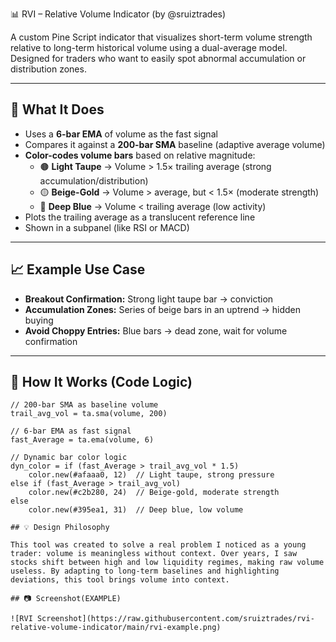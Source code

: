 📊 RVI – Relative Volume Indicator (by @sruiztrades)

A custom Pine Script indicator that visualizes short-term volume strength relative to long-term historical volume using a dual-average model. Designed for traders who want to easily spot abnormal accumulation or distribution zones.

---

## 🔧 What It Does

- Uses a **6-bar EMA** of volume as the fast signal
- Compares it against a **200-bar SMA** baseline (adaptive average volume)
- **Color-codes volume bars** based on relative magnitude:
  - 🟤 **Light Taupe** → Volume > 1.5× trailing average (strong accumulation/distribution)
  - 🟡 **Beige-Gold** → Volume > average, but < 1.5× (moderate strength)
  - 🔵 **Deep Blue** → Volume < trailing average (low activity)
- Plots the trailing average as a translucent reference line
- Shown in a subpanel (like RSI or MACD)

---

## 📈 Example Use Case

- **Breakout Confirmation:** Strong light taupe bar → conviction
- **Accumulation Zones:** Series of beige bars in an uptrend → hidden buying
- **Avoid Choppy Entries:** Blue bars → dead zone, wait for volume confirmation

---

## 🧪 How It Works (Code Logic)

```pinescript
// 200-bar SMA as baseline volume
trail_avg_vol = ta.sma(volume, 200)

// 6-bar EMA as fast signal
fast_Average = ta.ema(volume, 6)

// Dynamic bar color logic
dyn_color = if (fast_Average > trail_avg_vol * 1.5)
    color.new(#afaaa0, 12)  // Light taupe, strong pressure
else if (fast_Average > trail_avg_vol)
    color.new(#c2b280, 24)  // Beige-gold, moderate strength
else
    color.new(#395ea1, 31)  // Deep blue, low volume

## 💡 Design Philosophy

This tool was created to solve a real problem I noticed as a young trader: volume is meaningless without context. Over years, I saw stocks shift between high and low liquidity regimes, making raw volume useless. By adapting to long-term baselines and highlighting deviations, this tool brings volume into context.

## 📷 Screenshot(EXAMPLE)

![RVI Screenshot](https://raw.githubusercontent.com/sruiztrades/rvi-relative-volume-indicator/main/rvi-example.png)

